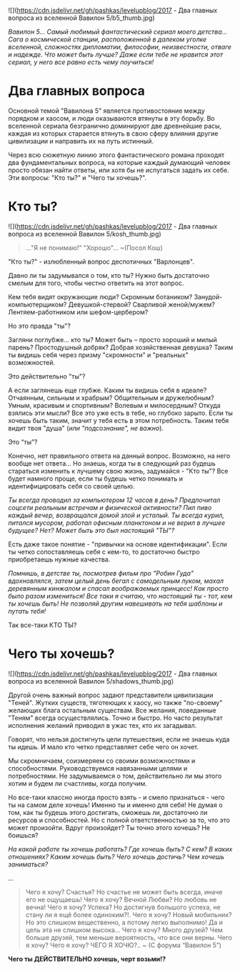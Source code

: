 <!--
Title: Два главных вопроса из вселенной "Вавилон 5"
PostId: 8705790055954293121
Published: true
-->

![](https://cdn.jsdelivr.net/gh/pashkas/levelupblog/2017 - Два главных вопроса из вселенной Вавилон 5/b5_thumb.jpg)

*Вавилон 5... Самый любимый фантастический сериал моего детства... Сага о космической станции, расположенной в далеком уголке вселенной, сложностях дипломатии, философии, неизвестности, отваге и надежде. Что может быть лучше? Даже если тебе не нравится этот сериал, у него все равно есть чему поучиться!*

<!--more-->

# Два главных вопроса

Основной темой "Вавилона 5" является противостояние между порядком и хаосом, и люди оказываются втянуты в эту борьбу. Во вселенной сериала безгранично доминируют две древнейшие расы, каждая из которых старается втянуть в свою сферу влияния другие цивилизации и направить их на путь истинный.

Через всю сюжетную линию этого фантастического романа проходят два фундаментальных вопроса, на которые каждый думающий человек просто обязан найти ответы, или хотя бы не испугаться задать их себе. Эти вопросы: "Кто ты?" и "Чего ты хочешь?".

# Кто ты?

![](https://cdn.jsdelivr.net/gh/pashkas/levelupblog/2017 - Два главных вопроса из вселенной Вавилон 5/kosh_thumb.jpg)

> ..."Я не понимаю!"
> "Хорошо"...
> ~(Посол Кош)

"Кто ты?" - излюбленный вопрос деспотичных "Варлонцев".

Давно ли ты задумывался о том, кто ты? Нужно быть достаточно смелым для того, чтобы честно ответить на этот вопрос.

Кем тебя видят окружающие люди? Скромным ботаником? Занудой-компьютерщиком? Девушкой-стервой? Сварливой женой/мужем? Лентяем-работником или шефом-цербером?

Но это правда "ты"?

Загляни поглубже... кто ты? Может быть – просто хороший и милый парень? Простодушный добряк? Добрая хозяйственная девушка? Таким ты видишь себя через призму "скромности" и "реальных" возможностей.

Это действительно "ты"?

А если заглянешь еще глубже. Каким ты видишь себя в идеале? Отчаянным, сильным и храбрым? Общительным и дружелюбным? Умным, красивым и спортивным? Волевым и милосердным? Откуда взялись эти мысли? Все это уже есть в тебе, но глубоко зарыто. Если ты хочешь быть таким, значит у тебя есть в этом потребность. Таким тебя видит твоя "душа" (*или "подсознание", не важно*).

Это “ты”?

Конечно, нет правильного ответа на данный вопрос. Возможно, на него вообще нет ответа... Но знаешь, когда ты в следующий раз будешь стараться изменить к лучшему свою жизнь, задумайся - "Кто ты"? Все будет намного проще, если ты будешь четко понимать и идентифицировать себя со своей целью.

*Ты всегда проводил за компьютером 12 часов в день? Предпочитал соцсети реальным встречам и физической активности? Пил пиво каждый вечер, возвращался домой злой и усталый. Ты всегда курил, питался мусором, работал офисным планктоном и не верил в лучшее будущее? Нет? Может быть это был настоящий "ТЫ"?*

Есть даже такое понятие - "привычки на основе идентификации". Если ты четко сопоставляешь себя с кем-то, то достаточно быстро приобретаешь нужные качества.

*Помнишь, в детстве ты, посмотрев фильм про "Робин Гуда" вдохновлялся, затем целый день бегал с самодельным луком, махал деревянным кинжалом и спасал воображаемых принцесс! Как просто было разом измениться! Все таки я считаю, что настоящий ты - тот, кем ты хочешь быть! Не позволяй другим навешивать на тебя шаблоны и путать тебя!*

Так все-таки КТО ТЫ?

# Чего ты хочешь?

![](https://cdn.jsdelivr.net/gh/pashkas/levelupblog/2017 - Два главных вопроса из вселенной Вавилон 5/shadows_thumb.jpg)

Другой очень важный вопрос задают представители цивилизации "Теней". Жутких существ, тяготеющих к хаосу, но также "по-своему" желающих блага остальным существам. Все желания, поведанные "Теням" всегда осуществлялись. Точно и быстро. Но часто результат исполнения желаний приводил в ужас тех, кто их загадывал.

Говорят, что нельзя достигнуть цели путешествия, если не знаешь куда ты идешь. И мало кто четко представляет себе чего он хочет.

Мы скромничаем, соизмеряем со своими возможностями и способностями. Руководствуемся навязанными целями и потребностями. Не задумываемся о том, действительно ли мы этого хотим и будем ли счастливы, когда получим.

Но все-таки классно иногда просто взять - и смело признаться - чего ты на самом деле хочешь! Именно ты и именно для себя! Не думая о том, как ты будешь этого достигать, сможешь ли, достаточно ли ресурсов и способностей. Но с полной ответственностью за то, что это может произойти. Вдруг произойдет? Ты точно этого хочешь? Не боишься?

*На какой работе ты хочешь работать? Где хочешь быть? С кем? В каких отношениях? Каким хочешь быть? Чего хочешь достичь? Чем хочешь заниматься?*

*…*

> Чего я хочу? Счастья? Но счастье не может быть всегда, иначе его не ощущаешь!
> Чего я хочу? Вечной Любви? Но любовь не вечна!
> Чего я хочу? Успеха? Но достигнув большого успеха, не стану ли я ещё более одиноким?!.
> Чего я хочу? Новый мобильник? Но это слишком вещественно, а потому легко выполнимо! Да и цель эта не слишком высока...
> Чего я хочу? Много друзей? Чем больше друзей, тем меньше вероятность, что все они верны.
> Чего я хочу? Чего я хочу? ЧЕГО Я ХОЧЮ?..
> ~ (С форума “Вавилон 5”)

**Чего ты ДЕЙСТВИТЕЛЬНО хочешь, черт возьми!?**
